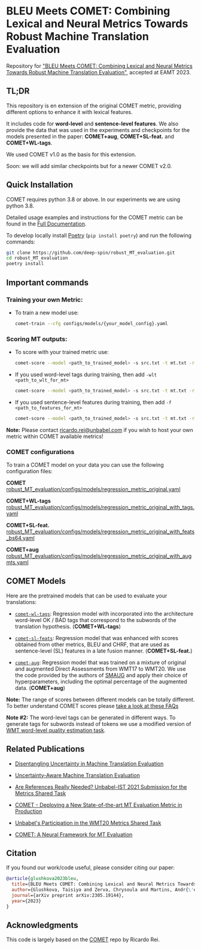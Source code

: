 # BLEU Meets COMET: Combining Lexical and Neural Metrics Towards Robust Machine Translation Evaluation
Repository for ["BLEU Meets COMET: Combining Lexical and Neural Metrics Towards Robust Machine Translation Evaluation"](https://arxiv.org/abs/2305.19144), accepted at EAMT 2023.

## TL;DR

This repository is en extension of the original COMET metric, providing different options to enhance it with lexical features. 

It includes code for **word-level** and **sentence-level features**.  We also provide the data that was used in the experiments and checkpoints for the models presented in the paper: **COMET+aug**, **COMET+SL-feat.** and **COMET+WL-tags**. 

We used COMET v1.0 as the basis for this extension.

Soon: we will add similar checkpoints but for a newer COMET v2.0.

## Quick Installation

COMET requires python 3.8 or above. In our experiments we are using python 3.8.

Detailed usage examples and instructions for the COMET metric can be found in the [Full Documentation](https://unbabel.github.io/COMET/html/index.html).

To develop locally install [Poetry](https://python-poetry.org/docs/#installation) (`pip install poetry`) and run the following commands:
```bash
git clone https://github.com/deep-spin/robust_MT_evaluation.git
cd robust_MT_evaluation
poetry install
```

## Important commands

### Training your own Metric:

- To train a new model use:

    ```bash
    comet-train --cfg configs/models/{your_model_config}.yaml
    ```

### Scoring MT outputs:

- To score with your trained metric use:

    ```bash
    comet-score --model <path_to_trained_model> -s src.txt -t mt.txt -r ref.txt --to_json <path_where_to_save_the_scores>
    ```

- If you used word-level tags during training, then add ```-wlt <path_to_wlt_for_mt>```

    ```bash
    comet-score --model <path_to_trained_model> -s src.txt -t mt.txt -r ref.txt -wlt <path_to_wlt_for_mt> --to_json <path_where_to_save_the_scores>
    ```

- If you used sentence-level features during training, then add ```-f <path_to_features_for_mt>```

    ```bash
    comet-score --model <path_to_trained_model> -s src.txt -t mt.txt -r ref.txt -f <path_to_features_for_mt> --to_json <path_where_to_save_the_scores>
    ```

**Note:** Please contact ricardo.rei@unbabel.com if you wish to host your own metric within COMET available metrics!

### COMET configurations
To train a COMET model on your data you can use the following configuration files:

**COMET**
[robust_MT_evaluation/configs/models/regression_metric_original.yaml](../robust_MT_evaluation/configs/models/regression_metric_original.yaml)

**COMET+WL-tags**
[robust_MT_evaluation/configs/models/regression_metric_original_with_tags.yaml](../robust_MT_evaluation/configs/models/regression_metric_original_with_tags.yaml)

**COMET+SL-feat.**
[robust_MT_evaluation/configs/models/regression_metric_original_with_feats_bs64.yaml](../robust_MT_evaluation/configs/models/regression_metric_original_with_feats_bs64.yaml)

**COMET+aug**
[robust_MT_evaluation/configs/models/regression_metric_original_with_augmts.yaml](../robust_MT_evaluation/configs/models/regression_metric_original_with_augmts.yaml)


## COMET Models

Here are the pretrained models that can be used to evaluate your translations:

- [`comet-wl-tags`](https://unbabel-experimental-models.s3.amazonaws.com/comet/eamt23/comet-wl-tags.tar): Regression model with incorporated into the architecture word-level OK / BAD tags that correspond to the subwords of the translation hypothesis. (**COMET+WL-tags**)

- [`comet-sl-feats`](https://unbabel-experimental-models.s3.amazonaws.com/comet/eamt23/comet-sl-feats.tar): Regression model that was enhanced with scores obtained from other metrics, BLEU and CHRF, that are used as sentence-level (SL) features in a late fusion manner. (**COMET+SL-feat.**)

- [`comet-aug`](https://unbabel-experimental-models.s3.amazonaws.com/comet/eamt23/comet-aug.tar): Regression model that was trained on a mixture of original and augmented Direct Assessments from WMT17 to WMT20. We use the code provided by the authors of [SMAUG](https://github.com/Unbabel/smaug) and apply their choice of hyperparameters, including the optimal percentage of the augmented data. (**COMET+aug**)


**Note:** The range of scores between different models can be totally different. To better understand COMET scores please [take a look at these FAQs](https://unbabel.github.io/COMET/html/faqs.html)

**Note #2:** The word-level tags can be generated in different ways. To generate tags for subwords instead of tokens we use a modified version of [WMT word-level quality estimation task](https://github.com/deep-spin/qe-corpus-builder).

## Related Publications

- [Disentangling Uncertainty in Machine Translation Evaluation](https://aclanthology.org/2022.emnlp-main.591.pdf)

- [Uncertainty-Aware Machine Translation Evaluation](https://aclanthology.org/2021.findings-emnlp.330/) 

- [Are References Really Needed? Unbabel-IST 2021 Submission for the Metrics Shared Task](http://statmt.org/wmt21/pdf/2021.wmt-1.111.pdf)

- [COMET - Deploying a New State-of-the-art MT Evaluation Metric in Production](https://www.aclweb.org/anthology/2020.amta-user.4)

- [Unbabel's Participation in the WMT20 Metrics Shared Task](https://aclanthology.org/2020.wmt-1.101/)

- [COMET: A Neural Framework for MT Evaluation](https://www.aclweb.org/anthology/2020.emnlp-main.213)

## Citation

If you found our work/code useful, please consider citing our paper:

```bibtex
@article{glushkova2023bleu,
  title={BLEU Meets COMET: Combining Lexical and Neural Metrics Towards Robust Machine Translation Evaluation},
  author={Glushkova, Taisiya and Zerva, Chrysoula and Martins, Andr{\'e} FT},
  journal={arXiv preprint arXiv:2305.19144},
  year={2023}
}
```

## Acknowledgments

This code is largely based on the [COMET](https://github.com/Unbabel/COMET) repo by Ricardo Rei.
